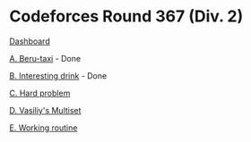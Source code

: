 # Codeforces Round 367 (Div. 2)

[Dashboard](https://codeforces.com/contest/706)

[A. Beru-taxi](https://codeforces.com/contest/706/problem/A) - Done

[B. Interesting drink](https://codeforces.com/contest/706/problem/B) - Done

[C. Hard problem](https://codeforces.com/contest/706/problem/C)

[D. Vasiliy's Multiset](https://codeforces.com/contest/706/problem/D)

[E. Working routine](https://codeforces.com/contest/706/problem/E)
